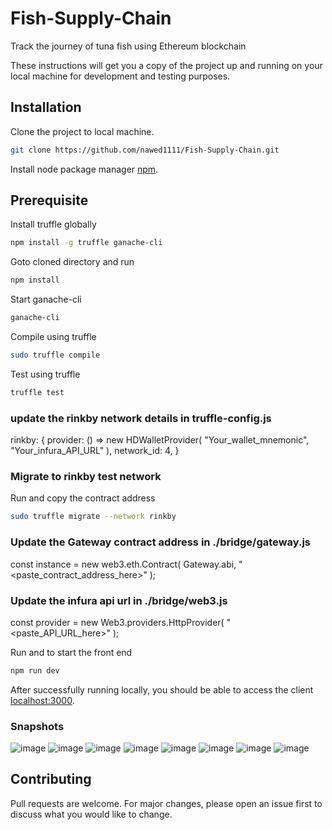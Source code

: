 # Fish-Supply-Chain
Track the journey of tuna fish using Ethereum blockchain 

These instructions will get you a copy of the project up and running on your local machine for development and testing purposes.

## Installation

Clone the project to local machine.

```bash
git clone https://github.com/nawed1111/Fish-Supply-Chain.git
```

Install node package manager [npm](https://nodejs.org/en/download/).

## Prerequisite

Install truffle globally
```bash
npm install -g truffle ganache-cli
```
Goto cloned directory and run
```bash
npm install
```
Start ganache-cli
```bash
ganache-cli
```

Compile using truffle
```bash
sudo truffle compile
```

Test using truffle
```bash
truffle test
```

### update the rinkby network details in truffle-config.js
rinkby: {
      provider: () =>
        new HDWalletProvider(
          "Your_wallet_mnemonic",
          "Your_infura_API_URL"
        ),
      network_id: 4,
    }
    
### Migrate to rinkby test network
Run and copy the contract address
```bash
sudo truffle migrate --network rinkby
```
### Update the Gateway contract address in ./bridge/gateway.js
const instance = new web3.eth.Contract(
  Gateway.abi,
  "<paste_contract_address_here>"
);

### Update the infura api url in ./bridge/web3.js
const provider = new Web3.providers.HttpProvider(
    "<paste_API_URL_here>"
  );
  
Run and to start the front end
```bash
npm run dev
```

After successfully running locally, you should be able to access the client [localhost:3000](http://127.0.0.1:3000/).

### Snapshots
![image](https://user-images.githubusercontent.com/32324785/148925120-10e99d6c-4b8b-4609-926d-5e99c3b4ff9c.png)
![image](https://user-images.githubusercontent.com/32324785/148925234-069cfb06-401c-4024-91aa-c002bb87b0e1.png)
![image](https://user-images.githubusercontent.com/32324785/148925351-82a460b2-e0c6-4ee7-a5ce-b9e0fb9bf562.png)
![image](https://user-images.githubusercontent.com/32324785/148925544-a64dc136-84e6-43d9-9f4c-ddd03bda9cb9.png)
![image](https://user-images.githubusercontent.com/32324785/148925616-460c68ca-ee37-4b62-aa45-6d0379521fda.png)
![image](https://user-images.githubusercontent.com/32324785/148925721-031a3c60-1117-4307-a1b5-2ca6708f51d1.png)
![image](https://user-images.githubusercontent.com/32324785/148925824-224cd1a9-31f9-4e1a-b50f-f2ff0da2d2c6.png)
![image](https://user-images.githubusercontent.com/32324785/148925954-7a9338e0-7c89-403a-9ee8-8aa706f188a5.png)



## Contributing

Pull requests are welcome. For major changes, please open an issue first to discuss what you would like to change.


